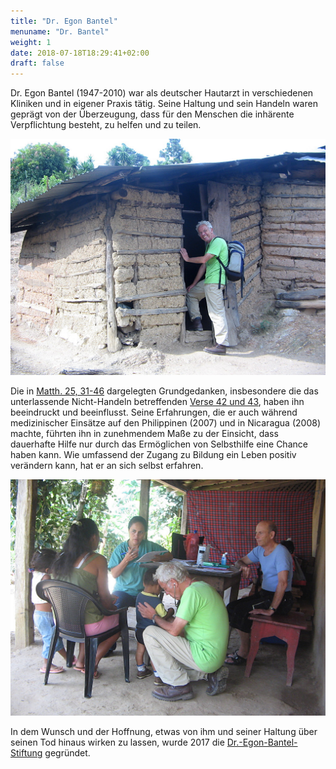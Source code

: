 ```yaml
---
title: "Dr. Egon Bantel"
menuname: "Dr. Bantel"
weight: 1
date: 2018-07-18T18:29:41+02:00
draft: false
---
```

Dr. Egon Bantel (1947-2010) war als deutscher Hautarzt in verschiedenen Kliniken
und in eigener Praxis tätig. Seine Haltung und sein Handeln waren geprägt von
der Überzeugung, dass für den Menschen die inhärente Verpflichtung besteht, zu
helfen und zu teilen.

<img src="bantel2.jpg" title="Dr. Egon Bantel 2008 in Nicaragua" class="img-fluid">

Die in [Matth. 25, 31-46][1] dargelegten Grundgedanken, insbesondere die das
unterlassende Nicht-Handeln betreffenden [Verse 42 und 43][2], haben ihn
beeindruckt und beeinflusst. Seine Erfahrungen, die er auch während
medizinischer Einsätze auf den Philippinen (2007) und in Nicaragua (2008)
machte, führten ihn in zunehmendem Maße zu der Einsicht, dass dauerhafte Hilfe
nur durch das Ermöglichen von Selbsthilfe eine Chance haben kann. Wie umfassend
der Zugang zu Bildung ein Leben positiv verändern kann, hat er an sich selbst
erfahren.

<img src="bantel1.jpg" title="Dr. Egon Bantel 2008 in Nicaragua" class="img-fluid">

In dem Wunsch und der Hoffnung, etwas von ihm und seiner Haltung über seinen Tod
hinaus wirken zu lassen, wurde 2017 die [Dr.-Egon-Bantel-Stiftung][3] gegründet. 

[1]: https://www.die-bibel.de/bibeln/online-bibeln/einheitsuebersetzung/bibeltext/bibel/text/lesen/stelle/50/250031/250046/
[2]: https://www.die-bibel.de/bibeln/online-bibeln/einheitsuebersetzung/bibeltext/bibel/text/lesen/stelle/50/250042/250043/
[3]: #stiftung
